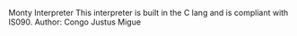 Monty Interpreter
This interpreter is built in the C lang and is compliant with IS090.
Author: Congo Justus Migue
